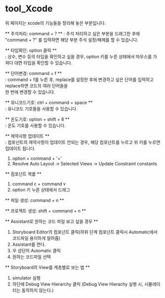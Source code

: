 # tool_Xcode
위 페이지는 xcode의 기능들을 정리해 놓은 부분입니다.      
         
** 주석처리: command + ? ** 
: 주석 처리하고 싶은 부분을 드래그한 후에 "command + ?" 를 입력하면 해당 부분 주석 설정/해제를 할 수 있습니다.     
        
** 타입확인: option 클릭 **      
: 상수, 변수 등의 타입을 확인하고 싶을 경우, option 키를 누른 상태에서 마우스를 가져다 대면 타입을 확인할 수 있습니다.     
      
** 단어변경: command + f **      
: command + f를 누른 후, replace를 설정한 후에 변경하고 싶은 단어를 입력하고 replace하면 코드의 여러 단어들을       
한 번에 변경할 수 있습니다.      
      
** 유니코드기호: ctrl + command + space **     
: 유니코드 기호들을 사용할 수 있습니다.     
      
** 온도기호: option + shift + 8 **     
: 온도 기호를 사용할 수 있습니다.      
       
** 제약사항 업데이트 **      
: 컴포넌트의 제약사항이 업데이트 안되는 경우, 해당 컴포넌트를 누르고 위 키를 누르면 업데이트 됩니다.       
1. option + command + '+'       
2. Resolve Auto Layout -> Selected Views -> Update Constraint constants       
    
** 컴포넌트 복붙 **       
1. command c + command v      
2. option 키 누른 상태에서 드래그      
      
** 파일 생성: command + n **     
       
** 프로젝트 생성: shift + command + n **     

** Assistant로 원하는 코드 파일 보고 싶을 경우 **     
1. Storyboard Editor의 컴포넌트 클릭(하위 단계 컴포넌트 클릭시 Automatic에서 코드파일 용이하게 알려줌)      
2. Assistant를 켠다.      
3. 우 상단의 Automatic 클릭       
4. 원하는 코드파일 선택       
        
** Storyboard의 View를 계층별로 보는 법 **       
1. simulator 실행      
2. 하단에 Debug View Hierarchy 클릭 (Debug View Hierachy 실행 시, 시뮬레이터는 동작하지 않는다.)
 
 




